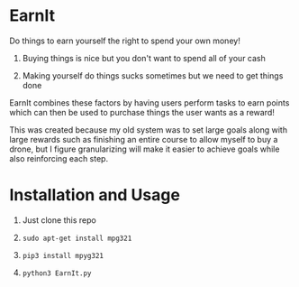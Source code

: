 # EarnIt
Do things to earn yourself the right to spend your own money!

1) Buying things is nice but you don't want to spend all of your cash

2) Making yourself do things sucks sometimes but we need to get things done

EarnIt combines these factors by having users perform tasks to earn points which can then be used to purchase things the user wants as a reward!

This was created because my old system was to set large goals along with large rewards such as finishing an entire course to allow myself to buy a drone, but I figure granularizing will make it easier to achieve goals while also reinforcing each step.

# Installation and Usage
1) Just clone this repo

2) `sudo apt-get install mpg321`

3) `pip3 install mpyg321`

4) `python3 EarnIt.py`
